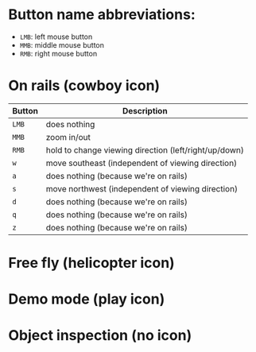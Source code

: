 # Button name abbreviations:

- ``LMB``: left mouse button
- ``MMB``: middle mouse button
- ``RMB``: right mouse button



# On rails (cowboy icon)

| Button | Description |
| --- | --- |
| ``LMB`` | does nothing |
| ``MMB`` | zoom in/out |
| ``RMB`` | hold to change viewing direction (left/right/up/down) |
| ``w`` | move southeast (independent of viewing direction) |
| ``a`` | does nothing (because we're on rails) |
| ``s`` | move northwest (independent of viewing direction) |
| ``d`` | does nothing (because we're on rails) |
| ``q`` | does nothing (because we're on rails) |
| ``z`` | does nothing (because we're on rails) |

# Free fly (helicopter icon)


# Demo mode (play icon)

# Object inspection (no icon)
